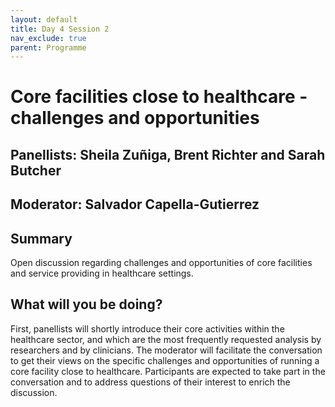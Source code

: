 ```yaml
---
layout: default
title: Day 4 Session 2
nav_exclude: true
parent: Programme
---
```


# Core facilities close to healthcare - challenges and opportunities
## Panellists: Sheila Zuñiga, Brent Richter and Sarah Butcher
## Moderator: Salvador Capella-Gutierrez

## Summary
Open discussion regarding challenges and opportunities of core facilities and service providing in healthcare settings.

## What will you be doing?
First, panellists will shortly introduce their core activities within the healthcare sector, and which are the most frequently requested analysis by researchers and by clinicians.
The moderator will facilitate the conversation to get their views on the specific challenges and opportunities of running a core facility close to healthcare. Participants are expected to take part in the conversation and to address questions of their interest to enrich the discussion.
